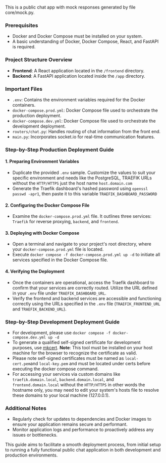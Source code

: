 This is a public chat app with mock responses generated by file core/mock.py.

### Prerequisites
- Docker and Docker Compose must be installed on your system.
- A basic understanding of Docker, Docker Compose, React, and FastAPI is required.

### Project Structure Overview
- **Frontend**: A React application located in the `/frontend` directory.
- **Backend**: A FastAPI application located inside the `/app` directory.

### Important Files
- `.env`: Contains the environment variables required for the Docker containers.
- `docker-compose.prod.yml`: Docker Compose file used to orchestrate the production deployment.
- `docker-compose.dev.yml`: Docker Compose file used to orchestrate the development deployment.
- `routers/chat.py`: Handles routing of chat information from the front end.
- `main.py`: Incorporates socket.io for real-time communication features.

### Step-by-Step Production Deployment Guide

#### 1. Preparing Environment Variables
- Duplicate the provided `.env` sample. Customize the values to suit your specific environment and needs like the PostgreSQL, TRAEFIK URLs without the `HTTP/HTTPS` just the host name `host.domain.com`
- Generate the Traefik dashboard's hashed password using `openssl passwd -apr1`, then paste it to this variable `TRAEFIK_DASHBOARD_PASSWORD`

#### 2. Configuring the Docker Compose File
- Examine the `docker-compose.prod.yml` file. It outlines three services: `Traefik` for reverse proxying, `backend`, and `frontend`.

#### 3. Deploying with Docker Compose
- Open a terminal and navigate to your project's root directory, where your `docker-compose.prod.yml` file is located.
- Execute `docker compose -f docker-compose.prod.yml up -d` to initiate all services specified in the Docker Compose file.

#### 4. Verifying the Deployment
- Once the containers are operational, access the Traefik dashboard to confirm that your services are correctly routed. Utilize the URL defined in your `.env` file under `TRAEFIK_DASHBOARD_URL`.
- Verify the frontend and backend services are accessible and functioning correctly using the URLs specified in the `.env` file (`TRAEFIK_FRONTEND_URL` and `TRAEFIK_BACKEND_URL`).

### Step-by-Step Development Deployment Guide
- For development, please use `docker compose -f docker-compose.dev.yml up -d`
- To generate a qualified self-signed certificate for development purposes, use [mkcert](https://github.com/FiloSottile/mkcert). **Note**: This tool must be installed on your host machine for the browser to recognize the certificate as valid.
- Please note self-signed certificates must be named as `local-cert.pem`and `local-key.pem` and must be located under certs before executing the docker compose command.
- For accessing your services via custom domains like `traefik.domain.local`, `backend.domain.local`, and `frontend.domain.local` without the `HTTP/HTTPS` in other words the hostname only, you may need to edit your system's hosts file to resolve these domains to your local machine (127.0.0.1).

### Additional Notes
- Regularly check for updates to dependencies and Docker images to ensure your application remains secure and performant.
- Monitor application logs and performance to proactively address any issues or bottlenecks.

This guide aims to facilitate a smooth deployment process, from initial setup to running a fully functional public chat application in both development and production environments.

